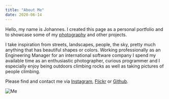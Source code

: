 ```yaml
---
title: "About Me"
date: 2020-06-14
---
```


Hello, my name is Johannes. I created this page as a personal portfolio and to showcase some of my [photography](/photography) and other projects.

I take inspiration from streets, landscapes, people, the sky, pretty much anything that has beautiful shapes or colors. Working professionally as an Engineering Manager for an international software company I spend my available time as an enthusiastic photographer, curious programmer and I especially enjoy being outdoors climbing rocks as well as taking pictures of people climbing.

Please find and contact me via [Instagram](https://www.instagram.com/jrenner2112), [Flickr](https://www.flickr.com/photos/139561037@N05) or [Github](https://github.com/renner).

![Me](/images/me.jpg)
